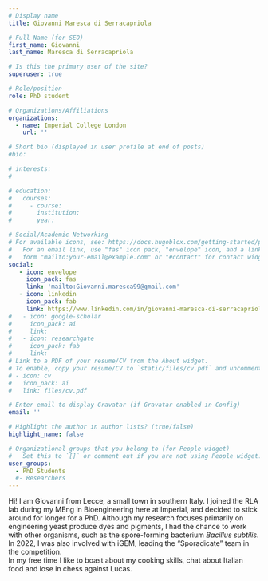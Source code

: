 ```yaml
---
# Display name
title: Giovanni Maresca di Serracapriola

# Full Name (for SEO)
first_name: Giovanni
last_name: Maresca di Serracapriola

# Is this the primary user of the site?
superuser: true

# Role/position
role: PhD student

# Organizations/Affiliations
organizations:
  - name: Imperial College London
    url: ''

# Short bio (displayed in user profile at end of posts)
#bio: 

# interests:
#   

# education:
#   courses:
#     - course: 
#       institution: 
#       year: 

# Social/Academic Networking
# For available icons, see: https://docs.hugoblox.com/getting-started/page-builder/#icons
#   For an email link, use "fas" icon pack, "envelope" icon, and a link in the
#   form "mailto:your-email@example.com" or "#contact" for contact widget.
social:
   - icon: envelope
     icon_pack: fas
     link: 'mailto:Giovanni.maresca99@gmail.com'
   - icon: linkedin
     icon_pack: fab
     link: https://www.linkedin.com/in/giovanni-maresca-di-serracapriola-26b645196/
#   - icon: google-scholar
#     icon_pack: ai
#     link: 
#   - icon: researchgate
#     icon_pack: fab
#     link: 
# Link to a PDF of your resume/CV from the About widget.
# To enable, copy your resume/CV to `static/files/cv.pdf` and uncomment the lines below.
# - icon: cv
#   icon_pack: ai
#   link: files/cv.pdf

# Enter email to display Gravatar (if Gravatar enabled in Config)
email: ''

# Highlight the author in author lists? (true/false)
highlight_name: false

# Organizational groups that you belong to (for People widget)
#   Set this to `[]` or comment out if you are not using People widget.
user_groups:
  - PhD Students
  #- Researchers
---
```


Hi! I am Giovanni from Lecce, a small town in southern Italy. I joined the RLA lab during my MEng in Bioengineering here at Imperial, and decided to stick around for longer for a PhD. Although my research focuses primarily on engineering yeast produce dyes and pigments, I had the chance to work with other organisms, such as the spore-forming bacterium _Bacillus subtilis_. In 2022, I was also involved with iGEM, leading the “Sporadicate” team in the competition.  
In my free time I like to boast about my cooking skills, chat about Italian food and lose in chess against Lucas.
